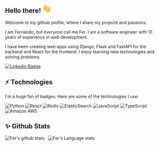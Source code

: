## Hello there! <img src="./resources/hand.gif" width="30">

<p>Welcome to my github profile, where I share my projects and passions.</p>
<p>I am Fernando, but everyone call me Fer. I am a software engineer with 10 years of experience in web development.</p>
<p>I have been creating web apps using Django, Flask and FastAPI for the backend and React for the frontend. I enjoy learning new technologies and solving problems.</p>

[![Linkedin Badge](https://img.shields.io/badge/-Fernando-blue?style=flat-square&logo=Linkedin&logoColor=white&link=https://es.linkedin.com/in/fernando-cillero-gonz%C3%A1lez/)](https://es.linkedin.com/in/fernando-cillero-gonz%C3%A1lez/)

## ⚡ Technologies

<p>I'm a huge fan of badges. Here are some of the technologies I use:</p>

![Python](https://img.shields.io/badge/-Python-black?style=flat-square&logo=Python)
![React](https://img.shields.io/badge/-React-black?style=flat-square&logo=react)
![Redis](https://img.shields.io/badge/-Redis-black?style=flat-square&logo=Redis)
![ElasticSearch](https://img.shields.io/badge/-ElasticSearch-005571?style=flat-square&logo=elasticsearch)
![JavaScript](https://img.shields.io/badge/-JavaScript-black?style=flat-square&logo=javascript)
![TypeScript](https://img.shields.io/badge/-TypeScript-007ACC?style=flat-square&logo=typescript)
![Amazon AWS](https://img.shields.io/badge/Amazon%20AWS-232F3E?style=flat-square&logo=amazon-aws)

## ✨ Github Stats

![Fer's github stats](https://github-readme-stats.vercel.app/api?username=fernando24164&show_icons=true&hide_border=true)&nbsp;&nbsp;
![Fer's Language stats](https://github-readme-stats-eight-theta.vercel.app/api/top-langs/?username=fernando24164&layout=compact&langs_count=8&hide_border=true)
<br />